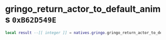 # gringo_return_actor_to_default_anims `0xB62D549E`

```lua
local result --[[ integer ]] = natives.gringo.gringo_return_actor_to_default_anims(_unk0 --[[ integer ]])
```